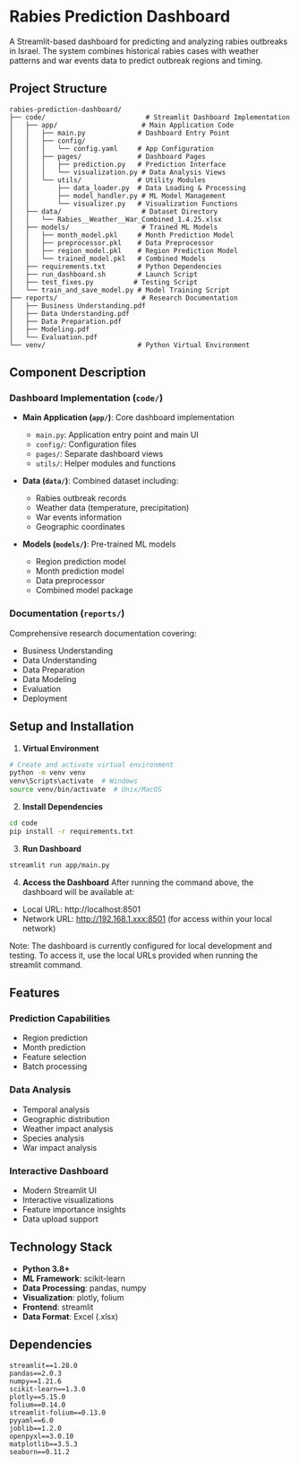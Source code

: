 # Rabies Prediction Dashboard

A Streamlit-based dashboard for predicting and analyzing rabies outbreaks in Israel. The system combines historical rabies cases with weather patterns and war events data to predict outbreak regions and timing.

## Project Structure

```
rabies-prediction-dashboard/
├── code/                         # Streamlit Dashboard Implementation
│   ├── app/                     # Main Application Code
│   │   ├── main.py             # Dashboard Entry Point
│   │   ├── config/
│   │   │   └── config.yaml     # App Configuration
│   │   ├── pages/              # Dashboard Pages
│   │   │   ├── prediction.py   # Prediction Interface
│   │   │   └── visualization.py # Data Analysis Views
│   │   └── utils/              # Utility Modules
│   │       ├── data_loader.py  # Data Loading & Processing
│   │       ├── model_handler.py # ML Model Management
│   │       └── visualizer.py   # Visualization Functions
│   ├── data/                    # Dataset Directory
│   │   └── Rabies__Weather__War_Combined_1.4.25.xlsx
│   ├── models/                  # Trained ML Models
│   │   ├── month_model.pkl     # Month Prediction Model
│   │   ├── preprocessor.pkl    # Data Preprocessor
│   │   ├── region_model.pkl    # Region Prediction Model
│   │   └── trained_model.pkl   # Combined Models
│   ├── requirements.txt        # Python Dependencies
│   ├── run_dashboard.sh        # Launch Script
│   ├── test_fixes.py          # Testing Script
│   └── train_and_save_model.py # Model Training Script
├── reports/                     # Research Documentation
│   ├── Business Understanding.pdf
│   ├── Data Understanding.pdf
│   ├── Data Preparation.pdf
│   ├── Modeling.pdf
│   └── Evaluation.pdf
└── venv/                       # Python Virtual Environment

```

## Component Description

### Dashboard Implementation (`code/`)
- **Main Application (`app/`)**: Core dashboard implementation
  - `main.py`: Application entry point and main UI
  - `config/`: Configuration files
  - `pages/`: Separate dashboard views
  - `utils/`: Helper modules and functions

- **Data (`data/`)**: Combined dataset including:
  - Rabies outbreak records
  - Weather data (temperature, precipitation)
  - War events information
  - Geographic coordinates

- **Models (`models/`)**: Pre-trained ML models
  - Region prediction model
  - Month prediction model
  - Data preprocessor
  - Combined model package

### Documentation (`reports/`)
Comprehensive research documentation covering:
- Business Understanding
- Data Understanding
- Data Preparation
- Data Modeling
- Evaluation
- Deployment

## Setup and Installation

1. **Virtual Environment**
```bash
# Create and activate virtual environment
python -m venv venv
venv\Scripts\activate  # Windows
source venv/bin/activate  # Unix/MacOS
```

2. **Install Dependencies**
```bash
cd code
pip install -r requirements.txt
```

3. **Run Dashboard**
```bash
streamlit run app/main.py
```

4. **Access the Dashboard**
After running the command above, the dashboard will be available at:
- Local URL: http://localhost:8501
- Network URL: http://192.168.1.xxx:8501 (for access within your local network)

Note: The dashboard is currently configured for local development and testing. To access it, use the local URLs provided when running the streamlit command.

## Features

### Prediction Capabilities
- Region prediction
- Month prediction
- Feature selection
- Batch processing

### Data Analysis
- Temporal analysis
- Geographic distribution
- Weather impact analysis
- Species analysis
- War impact analysis

### Interactive Dashboard
- Modern Streamlit UI
- Interactive visualizations
- Feature importance insights
- Data upload support

## Technology Stack

- **Python 3.8+**
- **ML Framework**: scikit-learn
- **Data Processing**: pandas, numpy
- **Visualization**: plotly, folium
- **Frontend**: streamlit
- **Data Format**: Excel (.xlsx)

## Dependencies

```
streamlit==1.28.0
pandas==2.0.3
numpy==1.21.6
scikit-learn==1.3.0
plotly==5.15.0
folium==0.14.0
streamlit-folium==0.13.0
pyyaml==6.0
joblib==1.2.0
openpyxl==3.0.10
matplotlib==3.5.3
seaborn==0.11.2
```
